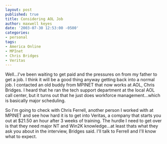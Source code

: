 ```yaml
---
layout: post
published: true
title: Considering AOL Job
author: maxwell keyes
date: '2003-07-30 12:53:00 -0500'
categories:
- personal
tags:
- America Online
- MPInet
- Chris Bridges
- Veritas
---
```


Well...I've been waiting to get paid and the pressures on from my father to get a job. I think it will be a good thing
anyway getting back into a normal job. I contacted an old buddy from MPINET that now works at AOL, Chris Bridges. I
heard that he ran the tech support department at the local AOL call center, but it turns out that he just does workforce
management...which is basically major scheduling.

So I'm going to check with Chris Ferrell, another person I worked with at MPINET and see how hard it is to get into
Veritas, a company that starts you out at $21.50 an hour after 3 weeks of training. The hurdle I need to get over is
that they need major NT and Win2K knowledge...at least thats what they ask you about in the interview, Bridges said.
I'll talk to Ferrell and I'll know what to expect.

